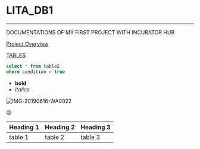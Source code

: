 # LITA_DB1
---
DOCUMENTATIONS OF MY FIRST PROJECT WITH INCUBATOR HUB

[Project Overview](#project-overview)

[TABLES](#Heading_1)
```sql
select * from table2
where condition = true
```

- **bold**
- *italics*

![IMG-20190616-WA0022](https://github.com/user-attachments/assets/113c0e57-8581-4906-9101-59f5bd491f6d)

😄

|Heading 1|Heading 2|Heading 3|
|---------|---------|---------|
|table 1|table 2|table 3|
